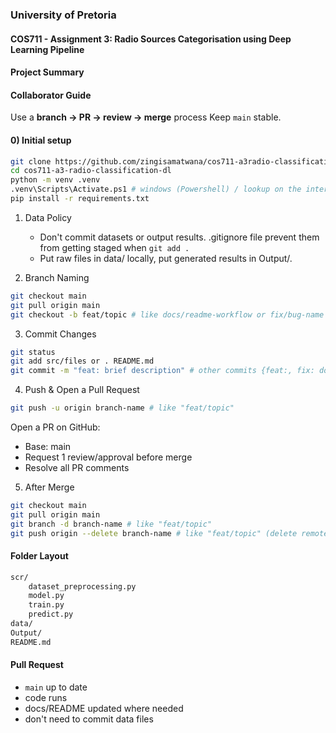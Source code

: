 ### University of Pretoria
#### COS711 - Assignment 3: Radio Sources Categorisation using Deep Learning Pipeline

#### Project Summary











#### Collaborator Guide

Use a **branch -> PR -> review -> merge** process Keep `main` stable.

#### 0) Initial setup
```bash
git clone https://github.com/zingisamatwana/cos711-a3radio-classification-dl.git
cd cos711-a3-radio-classification-dl
python -m venv .venv
.venv\Scripts\Activate.ps1 # windows (Powershell) / lookup on the internet cmd for macOS/Linux
pip install -r requirements.txt
```
1) Data Policy
    * Don't commit datasets or output results. .gitignore file prevent them from getting staged when `git add .`
    * Put raw files in data/ locally, put generated results in Output/.

2) Branch Naming
```bash
git checkout main
git pull origin main
git checkout -b feat/topic # like docs/readme-workflow or fix/bug-name or model/training etc..
```
3) Commit Changes
```bash
git status
git add src/files or . README.md
git commit -m "feat: brief description" # other commits {feat:, fix: docs:, test:, refactor: etc..}
```
4) Push & Open a Pull Request
```bash
git push -u origin branch-name # like "feat/topic"
```
Open a PR on GitHub:
* Base: main
* Request 1 review/approval before merge
* Resolve all PR comments

5) After Merge
```bash
git checkout main
git pull origin main
git branch -d branch-name # like "feat/topic"
git push origin --delete branch-name # like "feat/topic" (delete remote branch "feat/topic")
```
#### Folder Layout
```bash
scr/
    dataset_preprocessing.py
    model.py
    train.py
    predict.py
data/ 
Output/
README.md
```

#### Pull Request
+ `main` up to date
+ code runs
+ docs/README updated where needed
+ don't need to commit data files







